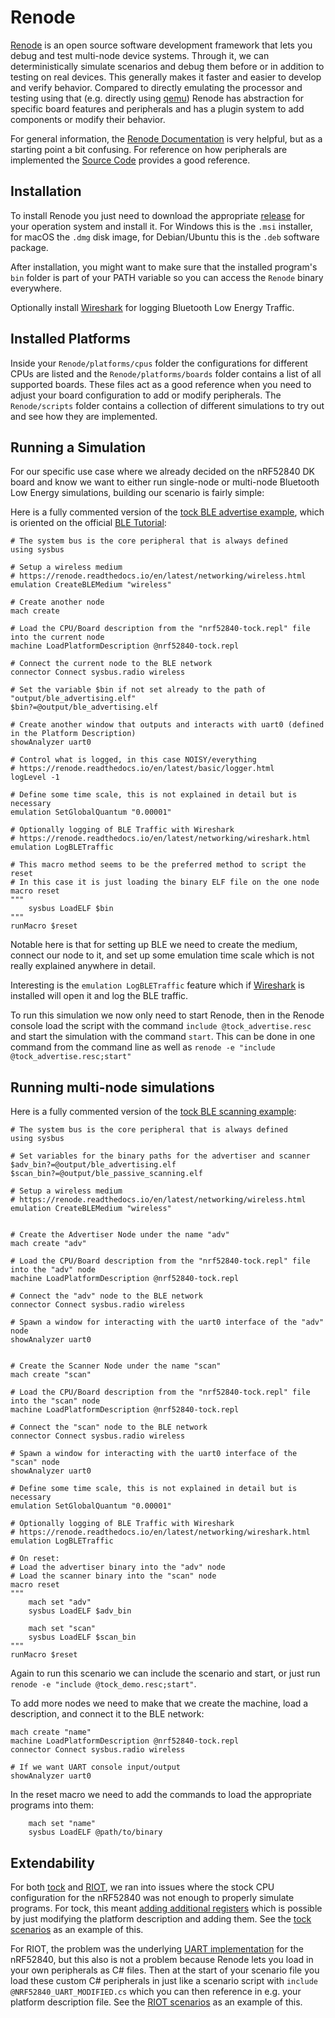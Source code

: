 # Renode

[Renode](https://renode.io/) is an open source software development framework that lets you debug and test multi-node device systems.
Through it, we can deterministically simulate scenarios and debug them before or in addition to testing on real devices.
This generally makes it faster and easier to develop and verify behavior.
Compared to directly emulating the processor and testing using that (e.g. directly using [qemu](https://www.qemu.org/)) Renode has abstraction for specific board features and peripherals and has a plugin system to add components or modify their behavior.

For general information, the [Renode Documentation](https://renode.readthedocs.io/en/latest/) is very helpful, but as a starting point a bit confusing.
For reference on how peripherals are implemented the [Source Code](https://github.com/renode/renode-infrastructure/tree/master/src/Emulator/Peripherals/Peripherals) provides a good reference.

## Installation

To install Renode you just need to download the appropriate [release](https://github.com/renode/renode/releases/latest) for your operation system and install it.
For Windows this is the `.msi` installer, for macOS the `.dmg` disk image, for Debian/Ubuntu this is the `.deb` software package.

After installation, you might want to make sure that the installed program's `bin` folder is part of your PATH variable so you can access the `Renode` binary everywhere.

Optionally install [Wireshark](https://www.wireshark.org/download.html) for logging Bluetooth Low Energy Traffic.

## Installed Platforms

Inside your `Renode/platforms/cpus` folder the configurations for different CPUs are listed and the `Renode/platforms/boards` folder contains a list of all supported boards.
These files act as a good reference when you need to adjust your board configuration to add or modify peripherals.
The `Renode/scripts` folder contains a collection of different simulations to try out and see how they are implemented.

## Running a Simulation

For our specific use case where we already decided on the nRF52840 DK board and know we want to either run single-node or multi-node Bluetooth Low Energy simulations, building our scenario is fairly simple:

Here is a fully commented version of the [tock BLE advertise example](https://github.com/Pusty/AreWeIoTYet/blob/main/tock/tock_advertise.resc), which is oriented on the official [BLE Tutorial](https://renode.readthedocs.io/en/latest/tutorials/ble-simulation.html#bluetooth-low-energy-simulation-in-renode):

```
# The system bus is the core peripheral that is always defined
using sysbus

# Setup a wireless medium
# https://renode.readthedocs.io/en/latest/networking/wireless.html
emulation CreateBLEMedium "wireless"

# Create another node
mach create

# Load the CPU/Board description from the "nrf52840-tock.repl" file into the current node
machine LoadPlatformDescription @nrf52840-tock.repl

# Connect the current node to the BLE network
connector Connect sysbus.radio wireless

# Set the variable $bin if not set already to the path of "output/ble_advertising.elf"
$bin?=@output/ble_advertising.elf

# Create another window that outputs and interacts with uart0 (defined in the Platform Description)
showAnalyzer uart0

# Control what is logged, in this case NOISY/everything
# https://renode.readthedocs.io/en/latest/basic/logger.html
logLevel -1

# Define some time scale, this is not explained in detail but is necessary 
emulation SetGlobalQuantum "0.00001"

# Optionally logging of BLE Traffic with Wireshark
# https://renode.readthedocs.io/en/latest/networking/wireshark.html
emulation LogBLETraffic

# This macro method seems to be the preferred method to script the reset
# In this case it is just loading the binary ELF file on the one node
macro reset
"""
    sysbus LoadELF $bin
"""
runMacro $reset
```

Notable here is that for setting up BLE we need to create the medium, connect our node to it, and set up some emulation time scale which is not really explained anywhere in detail.

Interesting is the `emulation LogBLETraffic` feature which if [Wireshark](https://www.wireshark.org/) is installed will open it and log the BLE traffic.


To run this simulation we now only need to start Renode, then in the Renode console load the script with the command `include @tock_advertise.resc` and start the simulation with the command `start`.
This can be done in one command from the command line as well as `renode -e "include @tock_advertise.resc;start"`

## Running multi-node simulations

Here is a fully commented version of the [tock BLE scanning example](https://github.com/Pusty/AreWeIoTYet/blob/main/tock/tockos_demo.resc):

```
# The system bus is the core peripheral that is always defined
using sysbus

# Set variables for the binary paths for the advertiser and scanner 
$adv_bin?=@output/ble_advertising.elf
$scan_bin?=@output/ble_passive_scanning.elf

# Setup a wireless medium
# https://renode.readthedocs.io/en/latest/networking/wireless.html
emulation CreateBLEMedium "wireless"


# Create the Advertiser Node under the name "adv"
mach create "adv"

# Load the CPU/Board description from the "nrf52840-tock.repl" file into the "adv" node
machine LoadPlatformDescription @nrf52840-tock.repl

# Connect the "adv" node to the BLE network
connector Connect sysbus.radio wireless

# Spawn a window for interacting with the uart0 interface of the "adv" node
showAnalyzer uart0


# Create the Scanner Node under the name "scan"
mach create "scan"

# Load the CPU/Board description from the "nrf52840-tock.repl" file into the "scan" node
machine LoadPlatformDescription @nrf52840-tock.repl

# Connect the "scan" node to the BLE network
connector Connect sysbus.radio wireless

# Spawn a window for interacting with the uart0 interface of the "scan" node
showAnalyzer uart0 

# Define some time scale, this is not explained in detail but is necessary 
emulation SetGlobalQuantum "0.00001"

# Optionally logging of BLE Traffic with Wireshark
# https://renode.readthedocs.io/en/latest/networking/wireshark.html
emulation LogBLETraffic

# On reset:
# Load the advertiser binary into the "adv" node
# Load the scanner binary into the "scan" node
macro reset
"""
    mach set "adv"
    sysbus LoadELF $adv_bin

    mach set "scan"
    sysbus LoadELF $scan_bin 
"""
runMacro $reset
```

Again to run this scenario we can include the scenario and start, or just run `renode -e "include @tock_demo.resc;start"`.

To add more nodes we need to make that we create the machine, load a description, and connect it to the BLE network:

```
mach create "name"
machine LoadPlatformDescription @nrf52840-tock.repl
connector Connect sysbus.radio wireless

# If we want UART console input/output
showAnalyzer uart0 
```

In the reset macro we need to add the commands to load the appropriate programs into them:

```
    mach set "name"
    sysbus LoadELF @path/to/binary
```

## Extendability

For both [tock](../tock) and [RIOT](../riot), we ran into issues where the stock CPU configuration for the nRF52840 was not enough to properly simulate programs.
For tock, this meant [adding additional registers](../tock/build.html#notes-on-renode) which is possible by just modifying the platform description and adding them.
See the [tock scenarios](https://github.com/Pusty/AreWeIoTYet/blob/main/tock/tock_demo.resc) as an example of this.

For RIOT, the problem was the underlying [UART implementation](../riot/build.html#notes-on-renode) for the nRF52840, but this also is not a problem because Renode lets you load in your own peripherals as C# files.
Then at the start of your scenario file you load these custom C# peripherals in just like a scenario script with `include @NRF52840_UART_MODIFIED.cs` which you can then reference in e.g. your platform description file.
See the [RIOT scenarios](https://github.com/Pusty/AreWeIoTYet/blob/main/riot/riot_advertise.resc) as an example of this.

